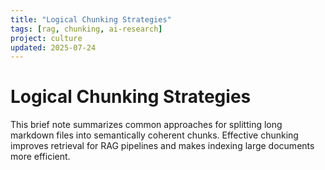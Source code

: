 ```yaml
---
title: "Logical Chunking Strategies"
tags: [rag, chunking, ai-research]
project: culture
updated: 2025-07-24
---
```


# Logical Chunking Strategies

This brief note summarizes common approaches for splitting long markdown files
into semantically coherent chunks. Effective chunking improves retrieval for RAG
pipelines and makes indexing large documents more efficient.
